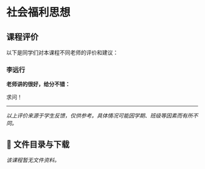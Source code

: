 # 社会福利思想

## 课程评价

以下是同学们对本课程不同老师的评价和建议：

### 李远行

**老师讲的很好，给分不错：**

求问！

---

*以上评价来源于学生反馈，仅供参考。具体情况可能因学期、班级等因素而有所不同。*
## 📄 文件目录与下载

_该课程暂无文件资料。_
